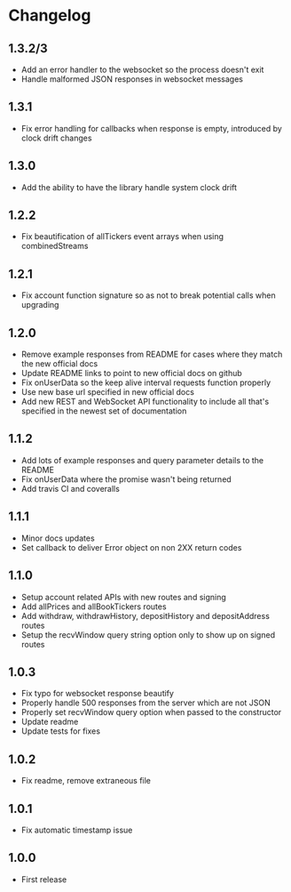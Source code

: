 # Changelog

## 1.3.2/3
- Add an error handler to the websocket so the process doesn't exit
- Handle malformed JSON responses in websocket messages

## 1.3.1
- Fix error handling for callbacks when response is empty, introduced by clock drift changes

## 1.3.0
- Add the ability to have the library handle system clock drift

## 1.2.2
- Fix beautification of allTickers event arrays when using combinedStreams

## 1.2.1
- Fix account function signature so as not to break potential calls when upgrading

## 1.2.0
- Remove example responses from README for cases where they match the new official docs
- Update README links to point to new official docs on github
- Fix onUserData so the keep alive interval requests function properly
- Use new base url specified in new official docs
- Add new REST and WebSocket API functionality to include all that's specified in the newest set of documentation

## 1.1.2
- Add lots of example responses and query parameter details to the README
- Fix onUserData where the promise wasn't being returned
- Add travis CI and coveralls

## 1.1.1
- Minor docs updates
- Set callback to deliver Error object on non 2XX return codes

## 1.1.0
- Setup account related APIs with new routes and signing
- Add allPrices and allBookTickers routes
- Add withdraw, withdrawHistory, depositHistory and depositAddress routes
- Setup the recvWindow query string option only to show up on signed routes

## 1.0.3
- Fix typo for websocket response beautify
- Properly handle 500 responses from the server which are not JSON
- Properly set recvWindow query option when passed to the constructor
- Update readme
- Update tests for fixes

## 1.0.2
- Fix readme, remove extraneous file

## 1.0.1
- Fix automatic timestamp issue

## 1.0.0
- First release